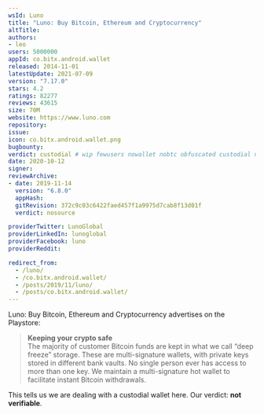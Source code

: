 ```yaml
---
wsId: Luno
title: "Luno: Buy Bitcoin, Ethereum and Cryptocurrency"
altTitle: 
authors:
- leo
users: 5000000
appId: co.bitx.android.wallet
released: 2014-11-01
latestUpdate: 2021-07-09
version: "7.17.0"
stars: 4.2
ratings: 82277
reviews: 43615
size: 70M
website: https://www.luno.com
repository: 
issue: 
icon: co.bitx.android.wallet.png
bugbounty: 
verdict: custodial # wip fewusers nowallet nobtc obfuscated custodial nosource nonverifiable reproducible bounty defunct
date: 2020-10-12
signer: 
reviewArchive:
- date: 2019-11-14
  version: "6.8.0"
  appHash: 
  gitRevision: 372c9c03c6422faed457f1a9975d7cab8f13d01f
  verdict: nosource

providerTwitter: LunoGlobal
providerLinkedIn: lunoglobal
providerFacebook: luno
providerReddit: 

redirect_from:
  - /luno/
  - /co.bitx.android.wallet/
  - /posts/2019/11/luno/
  - /posts/co.bitx.android.wallet/
---
```



Luno: Buy Bitcoin, Ethereum and Cryptocurrency
advertises on the Playstore:

> **Keeping your crypto safe**<br>
> The majority of customer Bitcoin funds are kept in what we call “deep freeze” storage. These are multi-signature wallets, with private keys stored in different bank vaults. No single person ever has access to more than one key. We maintain a multi-signature hot wallet to facilitate instant Bitcoin withdrawals.

This tells us we are dealing with a custodial wallet here. Our verdict: **not
verifiable**.
